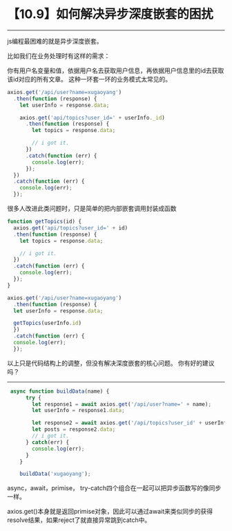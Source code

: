 # 【10.9】如何解决异步深度嵌套的困扰

---
js编程最困难的就是异步深度嵌套。

比如我们在业务处理时有这样的需求：

你有用户名变量和值，依据用户名去获取用户信息，再依据用户信息里的id去获取该id对应的所有文章。
这种一环套一环的业务模式太常见的。

```javascript
axios.get('/api/user?name=xugaoyang')
  .then(function (response) {
    let userInfo = response.data;

    axios.get('api/topics?user_id=' + userInfo._id)
      .then(function (response) {
        let topics = response.data;

        // i got it.
      })
      .catch(function (err) {
        console.log(err);
      });
  })
  .catch(function (err) {
    console.log(err);
  });
```

很多人改进此类问题时，只是简单的把内部嵌套调用封装成函数

```javascript
function getTopics(id) {
  axios.get('api/topics?user_id=' + id)
  .then(function (response) {
    let topics = response.data;

    // i got it.
  })
  .catch(function (err) {
    console.log(err);
  });
}

axios.get('/api/user?name=xugaoyang')
  .then(function (response) {
  let userInfo = response.data;

  getTopics(userInfo.id)
  })
  .catch(function (err) {
  console.log(err);
  });
```

以上只是代码结构上的调整，但没有解决深度嵌套的核心问题。
你有好的建议吗？

---

```javascript
 async function buildData(name) {
      try {
        let response1 = await axios.get('/api/user?name=' + name);
        let userInfo = response1.data;

        let response2 = await axios.get('/api/topics?user_id' + userInfo._id);
        let posts = response2.data;
        // i got it.
      } catch(err) {
        console.log(err);
      }
    }

    buildData('xugaoyang');

```

async，await，primise， try-catch四个组合在一起可以把异步函数写的像同步一样。

axios.get()本身就是返回primise对象，因此可以通过await来类似同步的获得resolve结果，如果reject了就直接异常跳到catch中。

